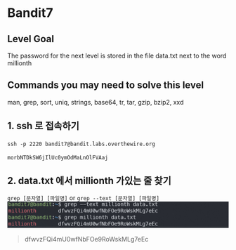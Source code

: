 # Bandit7

## Level Goal
The password for the next level is stored in the file data.txt next to the word millionth

## Commands you may need to solve this level
man, grep, sort, uniq, strings, base64, tr, tar, gzip, bzip2, xxd

## 1. ssh 로 접속하기
`ssh -p 2220 bandit7@bandit.labs.overthewire.org`

`morbNTDkSW6jIlUc0ymOdMaLnOlFVAaj`

## 2. data.txt 에서 millionth 가있는 줄 찾기
`grep [문자열] [파일명]` or `grep --text [문자열] [파일명]`
![alt text](img/image10.png)

> dfwvzFQi4mU0wfNbFOe9RoWskMLg7eEc
